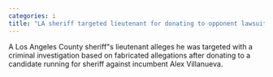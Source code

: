 ```yaml
---
categories: i
title: "LA sheriff targeted lieutenant for donating to opponent lawsuit says"
---
```

A Los Angeles County sheriff"s lieutenant alleges he was targeted with a criminal investigation based on fabricated allegations after donating to a candidate running for sheriff against incumbent Alex Villanueva.